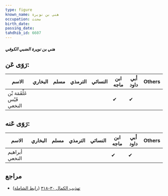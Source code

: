 ```yaml
---
type: figure
known_name: هني بن نويرة
occupation: محدث
birth_date:
passing_date:
tahdhib_id: 6607
---
```

##### هني بن نويرة الضبي الكوفي

## رَوَى عَن:
| الاسم                      | البخاري | مسلم | الترمذي | النسائي | ابن ماجه | أبي داود | Others |
| -------------------------- | ------- | ---- | ------- | ------- | -------- | -------- | ------ |
| عَلْقَمَة بْن قَيْس النخعي |         |      |         |         | ✔        | ✔        |        |
## رَوَى عَنه:
| الاسم          | البخاري | مسلم | الترمذي | النسائي | ابن ماجه | أبي داود | Others |
| -------------- | ------- | ---- | ------- | ------- | -------- | -------- | ------ |
| أبراهيم النخعي |         |      |         |         | ✔        | ✔        |        |
## مراجع
- [تهذيب الكمال ٣٠-٣١٨](obsidian://open?vault=Tahdhib-al-Kamal&file=Figures/٦٦٠٧-هني%20بن%20نويرة%20الضبي%20الكوفي) ([رابط الشاملة](https://shamela.ws/book/3722/16384))